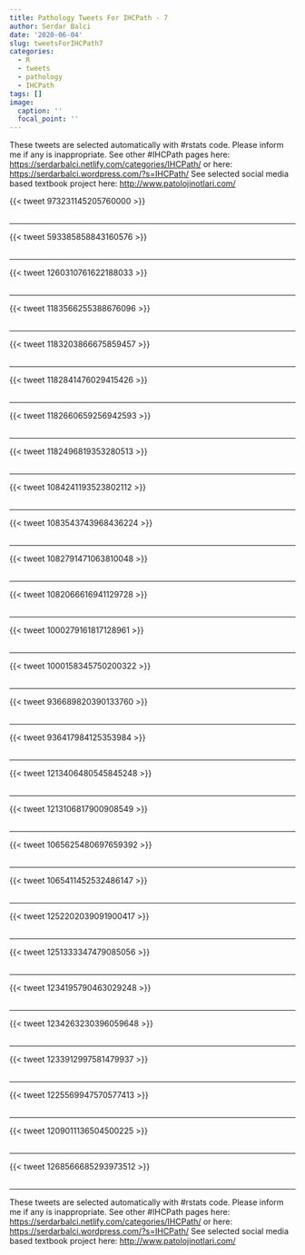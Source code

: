 ```yaml
---
title: Pathology Tweets For IHCPath - 7
author: Serdar Balci
date: '2020-06-04'
slug: tweetsForIHCPath7
categories:
  - R
  - tweets
  - pathology
  - IHCPath
tags: []
image:
  caption: ''
  focal_point: ''
---
```



These tweets are selected automatically with #rstats code. Please inform me if any is inappropriate.
See other #IHCPath pages here: https://serdarbalci.netlify.com/categories/IHCPath/  or here: https://serdarbalci.wordpress.com/?s=IHCPath/ 
See selected social media based textbook project here: http://www.patolojinotlari.com/

{{< tweet 973231145205760000 >}}
<br>
<br>
<hr>
{{< tweet 593385858843160576 >}}
<br>
<br>
<hr>
{{< tweet 1260310761622188033 >}}
<br>
<br>
<hr>
{{< tweet 1183566255388676096 >}}
<br>
<br>
<hr>
{{< tweet 1183203866675859457 >}}
<br>
<br>
<hr>
{{< tweet 1182841476029415426 >}}
<br>
<br>
<hr>
{{< tweet 1182660659256942593 >}}
<br>
<br>
<hr>
{{< tweet 1182496819353280513 >}}
<br>
<br>
<hr>
{{< tweet 1084241193523802112 >}}
<br>
<br>
<hr>
{{< tweet 1083543743968436224 >}}
<br>
<br>
<hr>
{{< tweet 1082791471063810048 >}}
<br>
<br>
<hr>
{{< tweet 1082066616941129728 >}}
<br>
<br>
<hr>
{{< tweet 1000279161817128961 >}}
<br>
<br>
<hr>
{{< tweet 1000158345750200322 >}}
<br>
<br>
<hr>
{{< tweet 936689820390133760 >}}
<br>
<br>
<hr>
{{< tweet 936417984125353984 >}}
<br>
<br>
<hr>
{{< tweet 1213406480545845248 >}}
<br>
<br>
<hr>
{{< tweet 1213106817900908549 >}}
<br>
<br>
<hr>
{{< tweet 1065625480697659392 >}}
<br>
<br>
<hr>
{{< tweet 1065411452532486147 >}}
<br>
<br>
<hr>
{{< tweet 1252202039091900417 >}}
<br>
<br>
<hr>
{{< tweet 1251333347479085056 >}}
<br>
<br>
<hr>
{{< tweet 1234195790463029248 >}}
<br>
<br>
<hr>
{{< tweet 1234263230396059648 >}}
<br>
<br>
<hr>
{{< tweet 1233912997581479937 >}}
<br>
<br>
<hr>
{{< tweet 1225569947570577413 >}}
<br>
<br>
<hr>
{{< tweet 1209011136504500225 >}}
<br>
<br>
<hr>
{{< tweet 1268566685293973512 >}}
<br>
<br>
<hr>


These tweets are selected automatically with #rstats code. Please inform me if any is inappropriate.
See other #IHCPath pages here: https://serdarbalci.netlify.com/categories/IHCPath/  or here: https://serdarbalci.wordpress.com/?s=IHCPath/ 
See selected social media based textbook project here: http://www.patolojinotlari.com/
